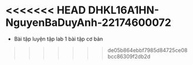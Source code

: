 <<<<<<< HEAD
DHKL16A1HN-NguyenBaDuyAnh-22174600072
=======
- Bài tập luyện tập lab 1
bài tập cơ bản
>>>>>>> de05b864ebbf7985d84725ce08bcc86309f2db2d
